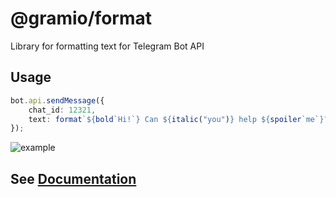# @gramio/format

Library for formatting text for Telegram Bot API

## Usage

```ts
bot.api.sendMessage({
    chat_id: 12321,
    text: format`${bold`Hi!`} Can ${italic("you")} help ${spoiler`me`}? Can you give me a ${link("star", "https://github.com/gramiojs/gramio")}?`,
});
```

![example](https://gramio.netlify.app/formatting/example.png)

## See [Documentation](https://gramio.netlify.app/formatting.html)
